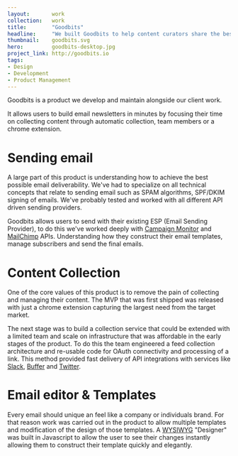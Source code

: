 ```yaml
---
layout:       work
collection:   work
title:        "Goodbits"
headline:     "We built Goodbits to help content curators share the best content in the world."
thumbnail:    goodbits.svg
hero:         goodbits-desktop.jpg
project_link: http://goodbits.io
tags:
- Design
- Development
- Product Management
---
```


Goodbits is a product we develop and maintain alongside our client work.

It allows users to build email newsletters in minutes by focusing their time on collecting content through automatic collection, team members or a chrome extension.

# Sending email

A large part of this product is understanding how to achieve the best possible email deliverability. We've had to specialize on all technical concepts that relate to sending email such as SPAM algorithms, SPF/DKIM signing of emails. We've probably tested and worked with all different API driven sending providers.

Goodbits allows users to send with their existing ESP (Email Sending Provider), to do this we've worked deeply with [Campaign Monitor](https://www.campaignmonitor.com/) and [MailChimp](http://mailchimp.com/) APIs. Understanding how they construct their email templates, manage subscribers and send the final emails.

# Content Collection

One of the core values of this product is to remove the pain of collecting and managing their content. The MVP that was first shipped was released with just a chrome extension capturing the largest need from the target market.

The next stage was to build a collection service that could be extended with a limited team and scale on infrastructure that was affordable in the early stages of the product. To do this the team engineered a feed collection architecture and re-usable code for OAuth connectivity and processing of a link. This method provided fast delivery of API integrations with services like [Slack](https://slack.com/), [Buffer](https://buffer.com/) and [Twitter](https://twitter.com).

# Email editor & Templates

Every email should unique an feel like a company or individuals brand. For that reason work was carried out in the product to allow multiple templates and modification of the design of those templates. A [WYSIWYG](https://en.wikipedia.org/wiki/WYSIWYG) "Designer" was built in Javascript to allow the user to see their changes instantly allowing them to construct their template quickly and elegantly.
